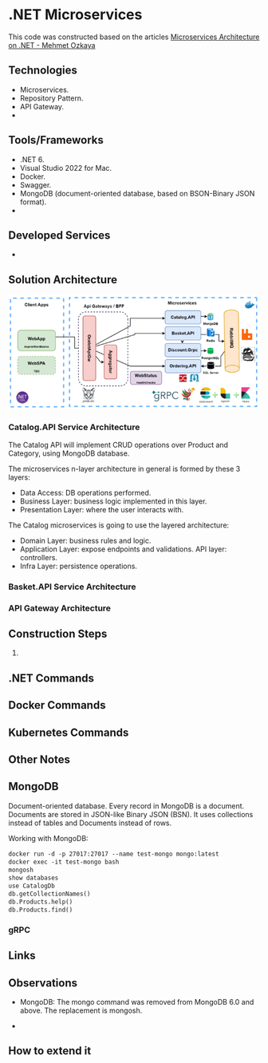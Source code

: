 # .NET Microservices

This code was constructed based on the articles [Microservices Architecture on .NET - Mehmet Ozkaya](https://medium.com/aspnetrun/microservices-architecture-on-net-3b4865eea03f)

## Technologies

- Microservices.
- Repository Pattern.
- API Gateway.
- 


## Tools/Frameworks

- .NET 6.
- Visual Studio 2022 for Mac.
- Docker.
- Swagger.
- MongoDB (document-oriented database, based on BSON-Binary JSON format).
- 


## Developed Services

- 

## Solution Architecture

![image](https://github.com/fabioono25/projects_net/blob/main/MicroservicesEcommerce/assets/architecture.png)

### Catalog.API Service Architecture

The Catalog API will implement CRUD operations over Product and Category, using MongoDB database.

The microservices n-layer architecture in general is formed by these 3 layers:

- Data Access: DB operations performed. 
- Business Layer: business logic implemented in this layer.
- Presentation Layer: where the user interacts with.

The Catalog microservices is going to use the layered architecture:

- Domain Layer: business rules and logic.
- Application Layer: expose endpoints and validations. API layer: controllers.
- Infra Layer: persistence operations.


### Basket.API Service Architecture


### API Gateway Architecture



## Construction Steps

1. 

## .NET Commands

## Docker Commands

## Kubernetes Commands

## Other Notes

## MongoDB

Document-oriented database. Every record in MongoDB is a document. Documents are stored in JSON-like Binary JSON (BSN). It uses collections instead of tables and Documents instead of rows.

Working with MongoDB:

```
docker run -d -p 27017:27017 --name test-mongo mongo:latest
docker exec -it test-mongo bash
mongosh
show databases
use CatalogDb
db.getCollectionNames()
db.Products.help()
db.Products.find()
```

### gRPC


## Links

## Observations

- MongoDB: The mongo command was removed from MongoDB 6.0 and above. The replacement is mongosh.

- 

## How to extend it






